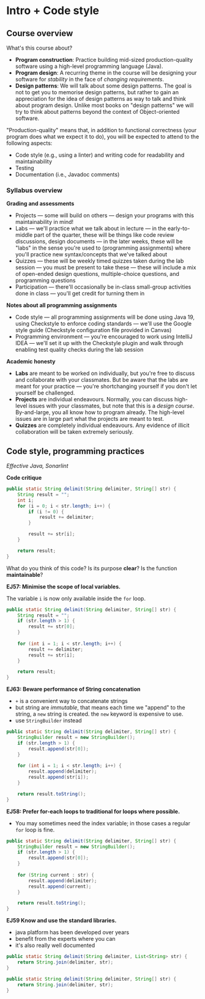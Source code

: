 # Intro + Code style

## Course overview

What's this course about?

* **Program construction**: Practice building mid-sized production-quality software using a high-level programming language (Java). 
* **Program design**: A recurring theme in the course will be designing your software for *stability* in the face of *changing requirements*.
* **Design patterns**: We will talk about some design patterns. The goal is not to get you to memorise design patterns, but rather to gain an appreciation for the idea of design patterns as way to talk and think about program design. Unlike most books on "design patterns" we will try to think about patterns beyond the context of Object-oriented software.

"Production-quality" means that, in addition to functional correctness (your program does what we expect it to do), you will be expected to attend to the following aspects:
- Code style (e.g., using a linter) and writing code for readability and maintainability
- Testing
- Documentation (i.e., Javadoc comments)

### Syllabus overview

**Grading and assessments**

* Projects — some will build on others — design your programs with this maintainability in mind!
* Labs — we'll practice what we talk about in lecture — in the early-to-middle part of the quarter, these will be things like code review discussions, design documents — in the later weeks, these will be "labs" in the sense you're used to (programming assignments) where you'll practice new syntax/concepts that we've talked about
* Quizzes — these will be weekly timed quizzes taken during the lab session — you must be present to take these — these will include a mix of open-ended design questions, multiple-choice questions, and programming questions 
* Participation — there'll occasionally be in-class small-group activities done in class — you'll get credit for turning them in


**Notes about all programming assignments**

- Code style — all programming assignments will be done using Java 19, using Checkstyle to enforce coding standards — we'll use the Google style guide (Checkstyle configuration file provided in Canvas)
- Programming environment — you're encouraged to work using IntelliJ IDEA — we'll set it up with the Checkstyle plugin and walk through enabling test quality checks during the lab session

**Academic honesty**

- **Labs** are meant to be worked on individually, but you're free to discuss and collaborate with your classmates. But be aware that the labs are meant for your practice — you're shortchanging yourself if you don't let yourself be challenged.
- **Projects** are individual endeavours. Normally, you can discuss high-level issues with your classmates, but note that this is a *design course*. By-and-large, you all know how to program already. The high-level issues are in large part what the projects are meant to test.
- **Quizzes** are completely individual endeavours. Any evidence of illicit collaboration will be taken extremely seriously.

## Code style, programming practices

_Effective Java, Sonarlint_

**Code critique**

```java
public static String delimit(String delimiter, String[] str) {
    String result = "";
    int i;
    for (i = 0; i < str.length; i++) {
        if (i != 0) {
            result += delimiter;
        }

        result += str[i];
    }

    return result;
}
```

What do you think of this code? Is its purpose **clear**? Is the function **maintainable**?

**EJ57: Minimise the scope of local variables.**

The variable `i` is now only available inside the `for` loop.

```java
public static String delimit(String delimiter, String[] str) {
    String result = "";
    if (str.length > 1) {
        result += str[0];
    }
    
    for (int i = 1; i < str.length; i++) {
        result += delimiter;
        result += str[i];
    }

    return result;
}
```

**EJ63: Beware performance of String concatenation**

- `+` is a convenient way to concatenate strings
- but string are _immutable_, that means each time we "append" to the string, a `new` string is created.
 the `new` keyword is expensive to use.
- use `StringBuilder` instead

```java
public static String delimit(String delimiter, String[] str) {
    StringBuilder result = new StringBuilder();
    if (str.length > 1) {
        result.append(str[0]);
    }
    
    for (int i = 1; i < str.length; i++) {
        result.append(delimiter);
        result.append(str[i]);
    }

    return result.toString();
}
```

**EJ58: Prefer for-each loops to traditional for loops where possible.**

- You may sometimes need the index variable; in those cases a regular `for` loop is fine.

```java
public static String delimit(String delimiter, String[] str) {
    StringBuilder result = new StringBuilder();
    if (str.length > 1) {
        result.append(str[0]);
    }
    
    for (String current : str) {
        result.append(delimiter);
        result.append(current);
    }

    return result.toString();
}
```

**EJ59 Know and use the standard libraries.**

- java platform has been developed over years
- benefit from the experts where you can
- it's also really well documented

```java
public static String delimit(String delimiter, List<String> str) {
    return String.join(delimiter, str);
}

public static String delimit(String delimiter, String[] str) {
    return String.join(delimiter, str);
}
```

